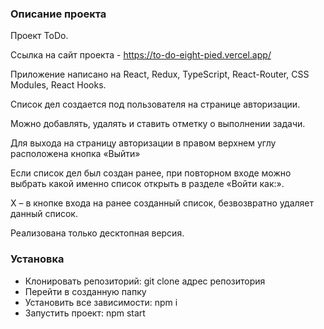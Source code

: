 ### Описание проекта

Проект ToDo.

Ссылка на сайт проекта - https://to-do-eight-pied.vercel.app/

Приложение написано на React, Redux, TypeScript, React-Router, CSS Modules, React Hooks.

Список дел создается под пользователя на странице авторизации.

Можно добавлять, удалять и ставить отметку о выполнении задачи.

Для выхода на страницу авторизации в правом верхнем углу расположена кнопка «Выйти»

Если список дел был создан ранее, при повторном входе можно выбрать какой именно список открыть в разделе «Войти как:».

Х – в кнопке входа на ранее созданный список, безвозвратно удаляет данный список. 


Реализована только десктопная версия.
### Установка

- Клонировать репозиторий: git clone адрес репозитория
- Перейти в созданную папку
- Установить все зависимости: npm i
- Запустить проект: npm start
